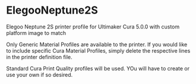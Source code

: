 # ElegooNeptune2S
Elegoo Neptune 2S printer profile for Ultimaker Cura 5.0.0 with custom platform image to match

Only Generic Material Profiles are available to the printer. If you would like to include specific Cura Material Profiles, simply delete the respective lines in the printer definition file.

Standard Cura Print Quality profiles will be used. YOu will have to create or use your own if so desired.
